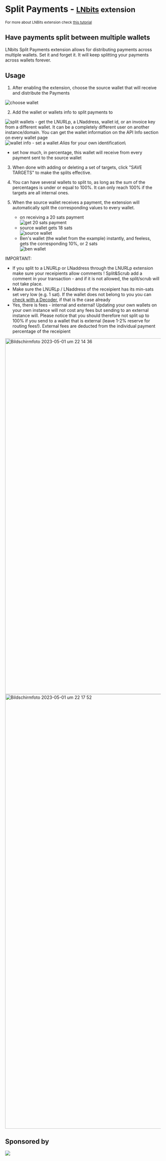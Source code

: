 # Split Payments - <small>[LNbits](https://github.com/lnbits/lnbits) extension</small>
<small>For more about LNBits extension check [this tutorial](https://github.com/lnbits/lnbits/wiki/LNbits-Documentation#use-cases-of-lnbits)</small>

## Have payments split between multiple wallets

LNbits Split Payments extension allows for distributing payments across multiple wallets. Set it and forget it. It will keep splitting your payments across wallets forever.

## Usage

1. After enabling the extension, choose the source wallet that will receive and distribute the Payments

![choose wallet](https://i.imgur.com/nPQudqL.png)

2. Add the wallet or wallets info to split payments to

![split wallets](https://image.nostr.build/1ccd166649cd67dd0c85c1b4f6decec3eb0fa267a311bc7c3efec8bd165fad05.png) - get the LNURLp, a LNaddress, wallet id, or an invoice key from a different wallet. It can be a completely different user on another instance/domain. You can get the wallet information on the API Info section on every wallet page\
 ![wallet info](https://i.imgur.com/betqflC.png) - set a wallet _Alias_ for your own identification\

- set how much, in percentage, this wallet will receive from every payment sent to the source wallet

3. When done with adding or deleting a set of targets, click "SAVE TARGETS" to make the splits effective. 

4. You can have several wallets to split to, as long as the sum of the percentages is under or equal to 100%. It can only reach 100% if the targets are all internal ones.

5. When the source wallet receives a payment, the extension will automatically split the corresponding values to every wallet. 
   - on receiving a 20 sats payment\
     ![get 20 sats payment](https://i.imgur.com/BKp0xvy.png)
   - source wallet gets 18 sats\
     ![source wallet](https://i.imgur.com/GCxDZ5s.png)
   - Ben's wallet (the wallet from the example) instantly, and feeless, gets the corresponding 10%, or 2 sats\
     ![ben wallet](https://i.imgur.com/MfsccNa.png)

IMPORTANT:

- If you split to a LNURLp or LNaddress through the LNURLp extension make sure your receipients allow comments ! Split&Scrub add a comment in your transaction - and if it is not allowed, the split/scrub will not take place.
- Make sure the LNURLp / LNaddress of the receipient has its min-sats set very low (e.g. 1 sat). If the wallet does not belong to you you can [check with a Decoder](https://lightningdecoder.com/), if that is the case already 
- Yes, there is fees - internal and external! Updating your own wallets on your own instance will not cost any fees but sending to an external instance will. Please notice that you should therefore not split up to 100% if you send to a wallet that is external (leave 1-2% reserve for routing fees!). External fees are deducted from the individual payment percentage of the receipient

<img width="1148" alt="Bildschirm­foto 2023-05-01 um 22 14 36" src="https://user-images.githubusercontent.com/63317640/235534056-49296aeb-7295-4b4e-9f57-914a677f5ad4.png">
<img width="1402" alt="Bildschirm­foto 2023-05-01 um 22 17 52" src="https://user-images.githubusercontent.com/63317640/235534063-b2734654-7c1a-48a3-b48e-32798c232b49.png">


## Sponsored by

[![](https://cdn.shopify.com/s/files/1/0826/9235/files/cryptograffiti_logo_clear_background.png?v=1504730421)](https://cryptograffiti.com/)
